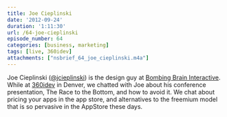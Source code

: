 ```yaml
---
title: Joe Cieplinski
date: '2012-09-24'
duration: '1:11:30'
url: /64-joe-cieplinski
episode_number: 64
categories: [business, marketing]
tags: [live, 360idev]
attachments: ["nsbrief_64_joe_cieplinski.m4a"]
---
```


Joe Cieplinski ([@jcieplinski](http://twitter.com/jcieplinski)) is the design guy at [Bombing Brain Interactive](http://bombingbrain.com). While at [360idev](http://360idev.com) in Denver, we chatted with Joe about his conference presentation, The Race to the Bottom, and how to avoid it. We chat about pricing your apps in the app store, and alternatives to the freemium model that is so pervasive in the AppStore these days.

